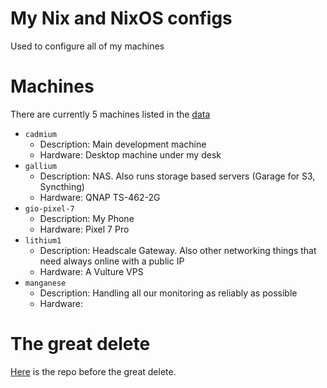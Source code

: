 # My Nix and NixOS configs

Used to configure all of my machines

# Machines

There are currently 5 machines listed in the [data](./homelab.toml)


  - `cadmium`
    - Description: Main development machine
    - Hardware: Desktop machine under my desk
  - `gallium`
    - Description: NAS. Also runs storage based servers (Garage for S3, Syncthing)
    - Hardware: QNAP TS-462-2G
  - `gio-pixel-7`
    - Description: My Phone
    - Hardware: Pixel 7 Pro
  - `lithium1`
    - Description: Headscale Gateway. Also other networking things that need always online with a public IP
    - Hardware: A Vulture VPS
  - `manganese`
    - Description: Handling all our monitoring as reliably as possible
    - Hardware: 

# The great delete

[Here](https://github.com/giodamelio/nixos-configs/tree/before-great-delete) is the repo before the great delete.
